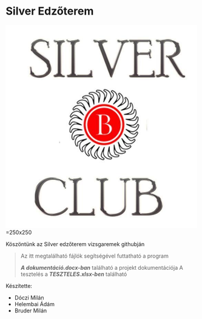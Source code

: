 # Silver Edzőterem
![logo](https://github.com/MilWaxQ/edzoterem/blob/master/public/images/logo.jpg)=250x250

Köszöntünk az Silver edzőterem vizsgaremek githubján
> Az itt megtalálható fájlók segítségével futtatható a program
>
> ***A dokumentáció.docx-ban*** található a projekt dokumentációja
> A tesztelés a ***TESZTELES.xlsx-ben*** található

Készítette: 
- Dóczi Milán 
- Helembai Ádám 
- Bruder Milán
              
